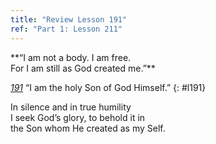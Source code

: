 ```yaml
---
title: "Review Lesson 191"
ref: "Part 1: Lesson 211"
---
```


<div markdown="1" class="center">
**“I am not a body. I am free.<br/>
For I am still as God created me.”**
</div>

[*191*](/acim/workbook/l191/?r=1) “I am the holy Son of God Himself.”
{: #l191}

<div markdown="1" class="review center">
In silence and in true humility<br/>
I seek God’s glory, to behold it in<br/>
the Son whom He created as my Self.
</div>

